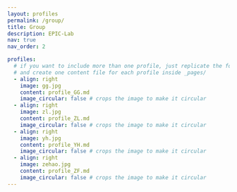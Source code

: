 ```yaml
---
layout: profiles
permalink: /group/
title: Group
description: EPIC-Lab
nav: true
nav_order: 2

profiles:
  # if you want to include more than one profile, just replicate the following block
  # and create one content file for each profile inside _pages/
  - align: right
    image: gg.jpg
    content: profile_GG.md
    image_circular: false # crops the image to make it circular
  - align: right
    image: zl.jpg
    content: profile_ZL.md
    image_circular: false # crops the image to make it circular
  - align: right
    image: yh.jpg
    content: profile_YH.md
    image_circular: false # crops the image to make it circular
  - align: right
    image: zehao.jpg
    content: profile_ZF.md
    image_circular: false # crops the image to make it circular
---
```


